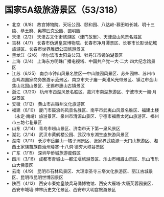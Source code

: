 # 国家5A级旅游景区（53/318）
<!--8+2+4+2+2+6+3+1+6+2+2+3+1+3+4+4-->
- 北京（8/8）
  故宫博物院、天坛公园、颐和园、八达岭-慕田峪长城、明十三陵、恭王府、奥林匹克公园、圆明园
- 天津（2/2）
  天津古文化街旅游区（津门故里）、天津盘山风景名胜区
- 吉林（4/7）
  长春市伪满皇宫博物院、长春市净月潭景区、长春市长影世纪城旅游区、长春市世界雕塑公园旅游景区
- 黑龙江（2/6）
  哈尔滨市太阳岛公园、牡丹江市镜泊湖景区
- 上海（2/4）
  上海东方明珠广播电视塔、中国共产党一大·二大·四大纪念馆景区
- 江苏（6/25）
  南京市钟山风景名胜区—中山陵园风景区、苏州园林、苏州市金鸡湖国家商务旅游示范景区、南京市夫子庙—秦淮风光带景区、镇江市金山焦山北固山景区、无锡市惠山古镇景区
- 浙江（3/20）
  杭州市西湖风景名胜区、嘉兴市南湖旅游区、宁波市天一阁·月湖景区
- 安徽（1/12）
  黄山市古徽州文化旅游区
- 福建（6/10）
  厦门市鼓浪屿风景名胜区、南平市武夷山风景名胜区、福建土楼（永定·南靖）旅游景区、泉州市清源山景区、宁德市福鼎太姥山旅游区、福州市三坊七巷景区
- 山东（2/14）
  青岛市崂山景区、济南市天下第一泉风景区
- 湖北（2/14）
  武汉市黄鹤楼公园、武汉市东湖生态旅游风景区
- 湖南（3/11）
  长沙市岳麓山—橘子洲景区、张家界武陵源—天门山旅游区、湘西土家族苗族自治州矮寨·十八洞·德夯大峡谷景区
- 广东（1/15）
  深圳华侨城旅游度假区
- 四川（3/16）
  成都市青城山—都江堰旅游景区、乐山市峨眉山景区、乐山市乐山大佛景区
- 云南（4/9）
  昆明市石林风景区、大理崇圣寺三塔文化旅游区、丽江古城景区、昆明市昆明世博园景区
- 陕西（4/12）
  西安市秦始皇陵兵马俑博物馆、西安大雁塔·大唐芙蓉园景区、西安市城墙·碑林历史文化景区、西安市大明宫旅游景区

